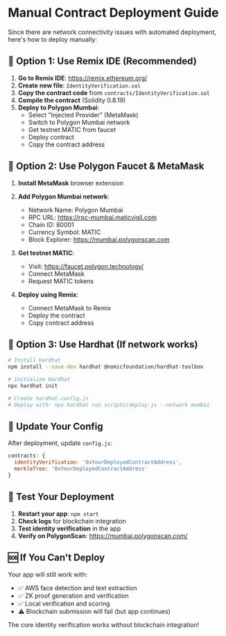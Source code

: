 # Manual Contract Deployment Guide

Since there are network connectivity issues with automated deployment, here's how to deploy manually:

## 🚀 Option 1: Use Remix IDE (Recommended)

1. **Go to Remix IDE**: <https://remix.ethereum.org/>
2. **Create new file**: `IdentityVerification.sol`
3. **Copy the contract code** from `contracts/IdentityVerification.sol`
4. **Compile the contract** (Solidity 0.8.19)
5. **Deploy to Polygon Mumbai**:
   - Select "Injected Provider" (MetaMask)
   - Switch to Polygon Mumbai network
   - Get testnet MATIC from faucet
   - Deploy contract
   - Copy the contract address

## 🔗 Option 2: Use Polygon Faucet & MetaMask

1. **Install MetaMask** browser extension
2. **Add Polygon Mumbai network**:
   - Network Name: Polygon Mumbai
   - RPC URL: <https://rpc-mumbai.maticvigil.com>
   - Chain ID: 80001
   - Currency Symbol: MATIC
   - Block Explorer: <https://mumbai.polygonscan.com>

3. **Get testnet MATIC**:
   - Visit: <https://faucet.polygon.technology/>
   - Connect MetaMask
   - Request MATIC tokens

4. **Deploy using Remix**:
   - Connect MetaMask to Remix
   - Deploy the contract
   - Copy contract address

## 📝 Option 3: Use Hardhat (If network works)

```bash
# Install Hardhat
npm install --save-dev hardhat @nomicfoundation/hardhat-toolbox

# Initialize Hardhat
npx hardhat init

# Create hardhat.config.js
# Deploy with: npx hardhat run scripts/deploy.js --network mumbai
```

## 🔧 Update Your Config

After deployment, update `config.js`:

```javascript
contracts: {
  identityVerification: '0xYourDeployedContractAddress',
  merkleTree: '0xYourDeployedContractAddress'
}
```

## 🧪 Test Your Deployment

1. **Restart your app**: `npm start`
2. **Check logs** for blockchain integration
3. **Test identity verification** in the app
4. **Verify on PolygonScan**: <https://mumbai.polygonscan.com/>

## 🆘 If You Can't Deploy

Your app will still work with:

- ✅ AWS face detection and text extraction
- ✅ ZK proof generation and verification
- ✅ Local verification and scoring
- ⚠️ Blockchain submission will fail (but app continues)

The core identity verification works without blockchain integration!
